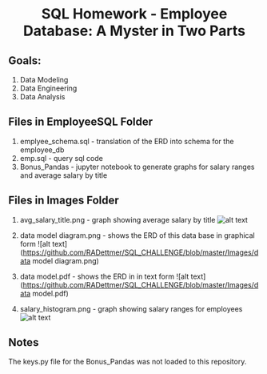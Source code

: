 # <div align="center">**SQL Homework - Employee Database: A Myster in Two Parts**<div>

## Goals:
1. Data Modeling
2. Data Engineering
3. Data Analysis

## Files in EmployeeSQL Folder

1. emplyee_schema.sql - translation of the ERD into schema for the employee_db
2. emp.sql - query sql code
3. Bonus_Pandas - jupyter notebook to generate graphs for salary ranges and average salary by title

## Files in Images Folder

1. avg_salary_title.png - graph showing average salary by title
![alt text](https://github.com/RADettmer/SQL_CHALLENGE/blob/master/Images/avg_salary_title.png)

2. data model diagram.png - shows the ERD of this data base in graphical form
![alt text](https://github.com/RADettmer/SQL_CHALLENGE/blob/master/Images/data model diagram.png)

3. data model.pdf - shows the ERD in in text form
![alt text](https://github.com/RADettmer/SQL_CHALLENGE/blob/master/Images/data model.pdf)

4. salary_histogram.png - graph showing salary ranges for employees
![alt text](https://github.com/RADettmer/SQL_CHALLENGE/blob/master/Images/salary_historgram.png)

## Notes
<p> The keys.py file for the Bonus_Pandas was not loaded to this repository. </p>
